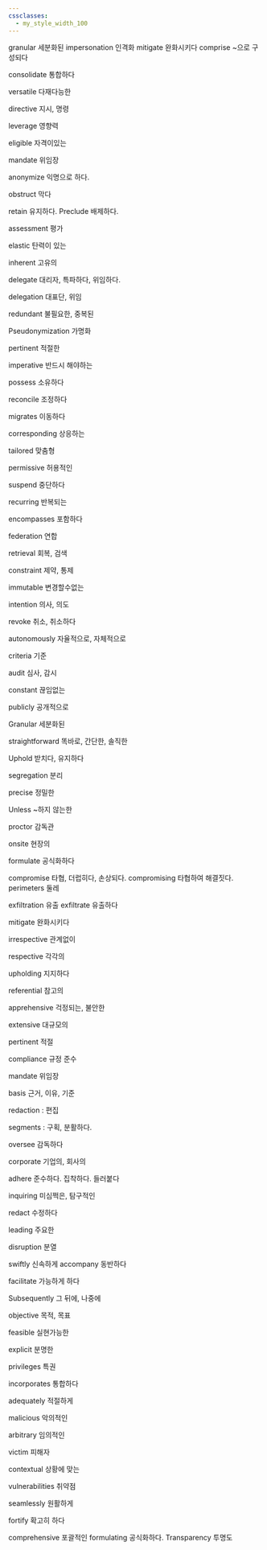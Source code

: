 ```yaml
---
cssclasses:
  - my_style_width_100
---
```



granular 세분화된
impersonation 인격화
mitigate 완화시키다
comprise ~으로 구성되다

consolidate 통합하다

versatile 다재다능한

directive 지시, 명령

leverage 영향력

eligible 자격이있는

mandate 위임장

anonymize 익명으로 하다.

obstruct 막다

retain 유지하다. Preclude 배제하다.

assessment 평가

elastic 탄력이 있는

inherent 고유의

delegate 대리자, 특파하다, 위임하다.

delegation 대표단, 위임

redundant 불필요한, 중복된

Pseudonymization 가명화

pertinent 적절한

imperative 반드시 해야하는

possess 소유하다

reconcile 조정하다

migrates 이동하다

corresponding 상응하는

tailored 맞춤형

permissive 허용적인

suspend 중단하다

recurring 반복되는

encompasses 포함하다

federation 연합

retrieval 회복, 검색

constraint 제약, 통제

immutable 변경할수없는

intention 의사, 의도

revoke 취소, 취소하다

autonomously 자율적으로, 자체적으로

criteria 기준

audit 심사, 감시

constant 끊임없는

publicly 공개적으로

Granular 세분화된

straightforward 똑바로, 간단한, 솔직한

Uphold 받치다, 유지하다

segregation 분리

precise 정밀한

Unless ~하지 않는한

proctor 감독관

onsite 현장의

formulate 공식화하다

compromise 타협, 더럽히다, 손상되다.
compromising 타협하여 해결짓다.
perimeters 둘레

exfiltration 유출 exfiltrate 유출하다

mitigate 완화시키다

irrespective 관계없이

respective 각각의

upholding 지지하다

referential 참고의

apprehensive 걱정되는, 불안한

extensive 대규모의

pertinent 적절

compliance 규정 준수

mandate 위임장

basis 근거, 이유, 기준

redaction : 편집

segments : 구획, 분활하다.

oversee 감독하다

corporate 기업의, 회사의

adhere 준수하다. 집착하다. 들러붙다

inquiring 미심쩍은, 탐구적인

redact 수정하다

leading 주요한

disruption 분열

swiftly 신속하게
accompany 동반하다



facilitate 가능하게 하다

Subsequently 그 뒤에, 나중에

objective 목적, 목표

feasible 실현가능한

explicit 분명한

privileges 특권

incorporates 통합하다

adequately 적절하게

malicious 악의적인

arbitrary 임의적인

victim 피해자

contextual 상황에 맞는

vulnerabilities 취약점

seamlessly 원활하게

fortify 확고히 하다

comprehensive 포괄적인
formulating 공식화하다.
Transparency 투명도
